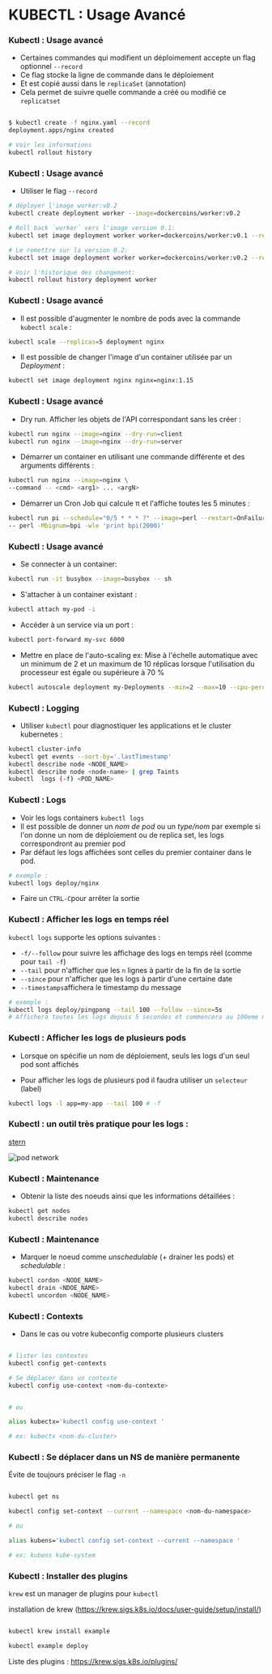 # KUBECTL : Usage Avancé


### Kubectl : Usage avancé

- Certaines commandes qui modifient un déploimement accepte un flag optionnel `--record`
- Ce flag stocke la ligne de commande dans le déploiement
- Et est copié aussi dans le `replicaSet` (annotation)
- Cela permet de suivre quelle commande a créé ou modifié ce `replicatset`

```bash

$ kubectl create -f nginx.yaml --record
deployment.apps/nginx created

# Voir les informations
kubectl rollout history
```

### Kubectl : Usage avancé

- Utiliser le flag `--record`

```bash
# déployer l'image worker:v0.2
kubectl create deployment worker --image=dockercoins/worker:v0.2

# Roll back `worker` vers l'image version 0.1:
kubectl set image deployment worker worker=dockercoins/worker:v0.1 --record

# Le remettre sur la version 0.2:
kubectl set image deployment worker worker=dockercoins/worker:v0.2 --record

# Voir l'historique des changement:
kubectl rollout history deployment worker
```

### Kubectl : Usage avancé

- Il est possible d'augmenter le nombre de pods avec la commande `kubectl scale` :

```bash
kubectl scale --replicas=5 deployment nginx
```

- Il est possible de changer l'image d'un container utilisée par un _Deployment_ :

```bash
kubectl set image deployment nginx nginx=nginx:1.15
```


### Kubectl : Usage avancé

- Dry run. Afficher les objets de l'API correspondant sans les créer :

```bash
kubectl run nginx --image=nginx --dry-run=client
kubectl run nginx --image=nginx --dry-run=server
```

- Démarrer un container en utilisant une commande différente et des arguments différents :

```bash
kubectl run nginx --image=nginx \
--command -- <cmd> <arg1> ... <argN>
```

- Démarrer un Cron Job qui calcule π et l'affiche toutes les 5 minutes :

```bash
kubectl run pi --schedule="0/5 * * * ?" --image=perl --restart=OnFailure \
-- perl -Mbignum=bpi -wle 'print bpi(2000)'
```

### Kubectl : Usage avancé

- Se connecter à un container:

```bash
kubectl run -it busybox --image=busybox -- sh
```

- S'attacher à un container existant :

```bash
kubectl attach my-pod -i
```

- Accéder à un service via un port :

```bash
kubectl port-forward my-svc 6000
```

- Mettre en place de l'auto-scaling
ex: Mise à l'échelle automatique avec un minimum de 2 et un maximum de 10 réplicas lorsque l'utilisation du processeur est égale ou supérieure à 70 %


```bash
kubectl autoscale deployment my-Deployments --min=2 --max=10 --cpu-percent=70  
```


### Kubectl : Logging

- Utiliser `kubectl` pour diagnostiquer les applications et le cluster kubernetes :

```bash
kubectl cluster-info
kubectl get events --sort-by='.lastTimestamp'
kubectl describe node <NODE_NAME>
kubectl describe node <node-name> | grep Taints
kubectl  logs (-f) <POD_NAME>
```


### Kubectl : Logs 

- Voir les logs containers `kubectl logs`
- Il est possible de donner un _nom de pod_ ou un _type/nom_
  par exemple si l'on donne un nom de déploiement ou de replica set, les logs correspondront au premier pod
- Par défaut les logs affichées sont celles du premier container dans le pod. 

```bash
# exemple :
kubectl logs deploy/nginx
```

- Faire un `CTRL-C`pour arrêter la sortie

### Kubectl : Afficher les logs en temps réel 

`kubectl logs` supporte les options suivantes :
   - `-f/--follow` pour suivre les affichage des logs en temps réel (comme pour `tail -f`)
   - `--tail` pour n'afficher que les `n` lignes à partir de la fin de la sortie
   - `--since` pour n'afficher que les logs à partir d'une certaine date
   - `--timestamps`affichera le timestamp du message

```bash
# exemple :
kubectl logs deploy/pingpong --tail 100 --follow --since=5s
# Affichera toutes les logs depuis 5 secondes et commencera au 100eme messages et continuera l'affichage des nouveaux messages
```

### Kubectl : Afficher les logs de plusieurs pods

- Lorsque on spécifie un nom de déploiement, seuls les logs d'un seul pod sont affichés

- Pour afficher les logs de plusieurs pod il faudra utiliser un `selecteur` (label)

```bash
kubectl logs -l app=my-app --tail 100 # -f 
```

### Kubectl : un outil très pratique pour les logs : 

[stern](https://github.com/wercker/stern)

![pod network](images/stern-1.png)

### Kubectl : Maintenance

- Obtenir la liste des noeuds ainsi que les informations détaillées :

```bash
kubectl get nodes
kubectl describe nodes
```

### Kubectl : Maintenance

- Marquer le noeud comme _unschedulable_ (+ drainer les pods) et _schedulable_ :

```bash
kubectl cordon <NODE_NAME>
kubectl drain <NDOE_NAME>
kubectl uncordon <NODE_NAME>
```

### Kubectl : Contexts

- Dans le cas ou votre kubeconfig comporte plusieurs clusters

```bash

# lister les contextes
kubectl config get-contexts

# Se déplacer dans un contexte 
kubectl config use-context <nom-du-contexte>


# ou

alias kubectx='kubectl config use-context '

# ex: kubectx <nom-du-cluster>

```

### Kubectl : Se déplacer dans un NS de manière permanente

Évite de toujours préciser le flag `-n`

```bash

kubectl get ns

kubectl config set-context --current --namespace <nom-du-namespace>

# ou

alias kubens='kubectl config set-context --current --namespace '

# ex: kubens kube-system 

```

### Kubectl : Installer des plugins 

`krew` est un manager de plugins pour `kubectl`

installation de krew (<https://krew.sigs.k8s.io/docs/user-guide/setup/install/>)


```bash

kubectl krew install example

kubectl example deploy

```

Liste des plugins : <https://krew.sigs.k8s.io/plugins/>
  

